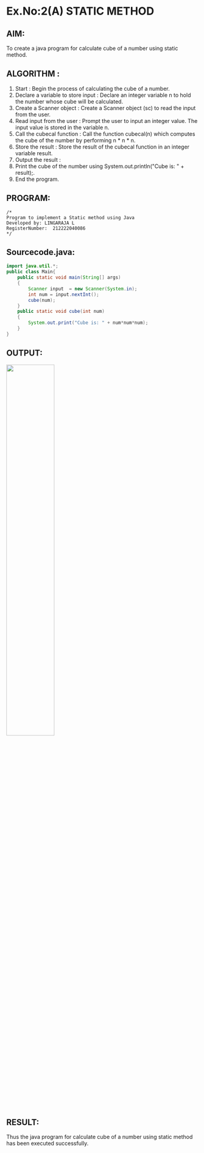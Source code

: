 # Ex.No:2(A)  STATIC METHOD

## AIM:
To create a java program for calculate cube of a number using static method.

## ALGORITHM :
1.  Start : Begin the process of calculating the cube of a number.
2.	Declare a variable to store input : Declare an integer variable n to hold the number whose cube will be calculated.
3.	Create a Scanner object : Create a Scanner object (sc) to read the input from the user.
4.	Read input from the user : Prompt the user to input an integer value. The input value is stored in the variable n.
5.	Call the cubecal function : Call the function cubecal(n) which computes the cube of the number by performing n * n * n.
6.	Store the result : Store the result of the cubecal function in an integer variable result.
7.	Output the result :
8.	Print the cube of the number using System.out.println("Cube is: " + result);.
9.	End the program.




## PROGRAM:
 ```
/*
Program to implement a Static method using Java
Developed by: LINGARAJA L
RegisterNumber:  212222040086
*/
```

## Sourcecode.java:

```java
import java.util.*;
public class Main{
    public static void main(String[] args)
    {
        Scanner input  = new Scanner(System.in);
        int num = input.nextInt();
        cube(num);
    }
    public static void cube(int num)
    {
        System.out.print("Cube is: " + num*num*num);
    }
}
```

## OUTPUT:

<img src="https://github.com/user-attachments/assets/3688d28a-0914-4937-8b01-46cd7188ed3a" width="50%">


## RESULT:
Thus the java program for calculate cube of a number using static method has been executed successfully.

